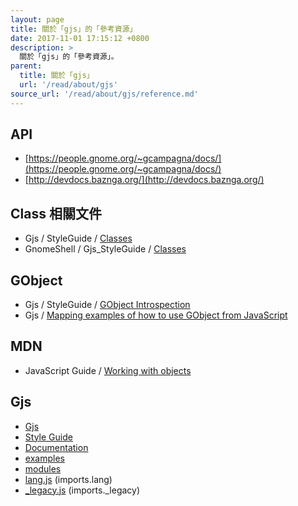 ```yaml
---
layout: page
title: 關於「gjs」的「參考資源」
date: 2017-11-01 17:15:12 +0800
description: >
  關於「gjs」的「參考資源」。
parent:
  title: 關於「gjs」
  url: '/read/about/gjs'
source_url: '/read/about/gjs/reference.md'
---
```



## API

* [https://people.gnome.org/~gcampagna/docs/](https://people.gnome.org/~gcampagna/docs/)
* [http://devdocs.baznga.org/](http://devdocs.baznga.org/)

## Class 相關文件

* Gjs / StyleGuide / [Classes](https://wiki.gnome.org/Projects/Gjs/StyleGuide#Classes)
* GnomeShell / Gjs_StyleGuide / [Classes](https://wiki.gnome.org/Projects/GnomeShell/Gjs_StyleGuide#Classes)

## GObject

* Gjs / StyleGuide / [GObject Introspection](https://wiki.gnome.org/Projects/Gjs/StyleGuide#GObject_Introspection)
* Gjs / [Mapping examples of how to use GObject from JavaScript](https://wiki.gnome.org/Projects/Gjs/Mapping)

## MDN

* JavaScript Guide / [Working with objects](https://developer.mozilla.org/en-US/docs/Web/JavaScript/Guide/Working_with_Objects)

## Gjs

* [Gjs](https://wiki.gnome.org/Projects/Gjs)
* [Style Guide](https://wiki.gnome.org/Projects/Gjs/StyleGuide)
* [Documentation](https://wiki.gnome.org/Projects/Gjs/Documentation)
* [examples](https://github.com/GNOME/gjs/tree/master/examples)
* [modules](https://github.com/GNOME/gjs/tree/master/modules)
* [lang.js](https://github.com/GNOME/gjs/blob/master/modules/lang.js) (imports.lang)
* [_legacy.js](https://github.com/GNOME/gjs/blob/master/modules/_legacy.js) (imports._legacy)
